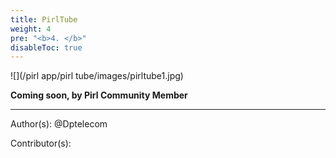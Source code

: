 ```yaml
---
title: PirlTube
weight: 4
pre: "<b>4. </b>"
disableToc: true
---
```




![](/pirl app/pirl tube/images/pirltube1.jpg)

**Coming soon, by Pirl Community Member** 




---
Author(s):
@Dptelecom


Contributor(s):

